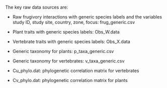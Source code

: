 The key raw data sources are:

-   Raw frugivory interactions with generic species labels and the variables study ID, study site, country, zone, focus: frug_generic.csv

-   Plant traits with generic species labels: Obs_W.data

-   Vertebrate traits with generic species labels: Obs_X.data

-   Generic taxonomy for plants: p_taxa_generic.csv

-   Generic taxonomy for vertebrates: v_taxa_generic.csv

-   Cu_phylo.dat: phylogenetic correlation matrix for vertebrates

-   Cv_phylo.dat: phylogenetic correlation matrix for plants
